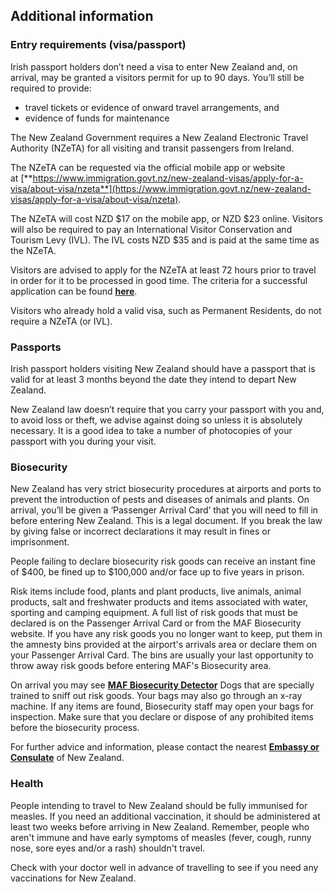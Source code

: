 ## Additional information

### **Entry requirements (visa/passport)**

Irish passport holders don’t need a visa to enter New Zealand and, on arrival, may be granted a visitors permit for up to 90 days. You’ll still be required to provide:

* travel tickets or evidence of onward travel arrangements, and
* evidence of funds for maintenance

The New Zealand Government requires a New Zealand Electronic Travel Authority (NZeTA) for all visiting and transit passengers from Ireland.

The NZeTA can be requested via the official mobile app or website at [**https://www.immigration.govt.nz/new-zealand-visas/apply-for-a-visa/about-visa/nzeta**](https://www.immigration.govt.nz/new-zealand-visas/apply-for-a-visa/about-visa/nzeta).

The NZeTA will cost NZD $17 on the mobile app, or NZD $23 online. Visitors will also be required to pay an International Visitor Conservation and Tourism Levy (IVL). The IVL costs NZD $35 and is paid at the same time as the NZeTA.

Visitors are advised to apply for the NZeTA at least 72 hours prior to travel in order for it to be processed in good time. The criteria for a successful application can be found [**here**](https://www.immigration.govt.nz/new-zealand-visas/apply-for-a-visa/criteria/nzeta?nationality=nationality-IRL&country=residence-IRL).

Visitors who already hold a valid visa, such as Permanent Residents, do not require a NZeTA (or IVL).

### **Passports**

Irish passport holders visiting New Zealand should have a passport that is valid for at least 3 months beyond the date they intend to depart New Zealand.

New Zealand law doesn’t require that you carry your passport with you and, to avoid loss or theft, we advise against doing so unless it is absolutely necessary. It is a good idea to take a number of photocopies of your passport with you during your visit.

### **Biosecurity**

New Zealand has very strict biosecurity procedures at airports and ports to prevent the introduction of pests and diseases of animals and plants. On arrival, you’ll be given a ‘Passenger Arrival Card’ that you will need to fill in before entering New Zealand. This is a legal document. If you break the law by giving false or incorrect declarations it may result in fines or imprisonment.

People failing to declare biosecurity risk goods can receive an instant fine of $400, be fined up to $100,000 and/or face up to five years in prison.

Risk items include food, plants and plant products, live animals, animal products, salt and freshwater products and items associated with water, sporting and camping equipment. A full list of risk goods that must be declared is on the Passenger Arrival Card or from the MAF Biosecurity website. If you have any risk goods you no longer want to keep, put them in the amnesty bins provided at the airport's arrivals area or declare them on your Passenger Arrival Card. The bins are usually your last opportunity to throw away risk goods before entering MAF's Biosecurity area.

On arrival you may see [**MAF Biosecurity Detector**](http://www.biosecurity.govt.nz/) Dogs that are specially trained to sniff out risk goods. Your bags may also go through an x-ray machine. If any items are found, Biosecurity staff may open your bags for inspection. Make sure that you declare or dispose of any prohibited items before the biosecurity process.

For further advice and information, please contact the nearest [**Embassy or Consulate**](/en/dfa/embassies-in-ireland/) of New Zealand.

### **Health**

People intending to travel to New Zealand should be fully immunised for measles. If you need an additional vaccination, it should be administered at least two weeks before arriving in New Zealand. Remember, people who aren't immune and have early symptoms of measles (fever, cough, runny nose, sore eyes and/or a rash) shouldn't travel.

Check with your doctor well in advance of travelling to see if you need any vaccinations for New Zealand.